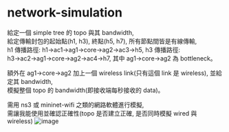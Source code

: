 # network-simulation
給定一個 simple tree 的 topo 與其 bandwidth,  
給定傳輸封包的起始點(h1, h3), 終點(h5, h7), 所有節點間皆是有線傳輸,  
h1 傳播路徑: h1→ac1→ag1→core→ag2→ac3→h5,
h3 傳播路徑: h3→ac2→ag1→core→ag2→ac4→h7,
其中 ag1->core->ag2 為 bottleneck。    
  
額外在 ag1->core->ag2 加上一個 wireless link(只有這個 link 是 wireless), 並給定其 bandwidth,  
模擬整個 topo 的 bandwidth(即接收端每秒接收的 data)。  
  
需用 ns3 或 mininet-wifi 之類的網路軟體進行模擬,  
需讓我能使用並確認正確性(topo 是否建立正確, 是否同時模擬 wired 與 wireless)
![image](https://github.com/OuO333333/network-simulation/assets/37506309/dd995244-8fff-480a-93d6-1a7472bedf71)
